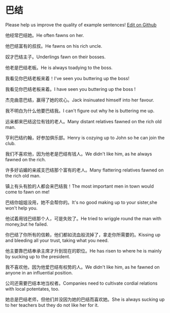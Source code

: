 # 巴结

Please help us improve the quality of example sentences! [Edit on Github](https://github.com/jiyushe/jiyu-example-sentence-source/blob/main/chinese/bajie_2.md)

<p><span class="chinese">他经常巴结她。</span><span class="english">He often fawns on her.</span></p>

<p><span class="chinese">他巴结富有的叔叔。</span><span class="english">He fawns on his rich uncle.</span></p>

<p><span class="chinese">奴才巴结主子。</span><span class="english">Underlings fawn on their bosses.</span></p>

<p><span class="chinese">他老是巴结老板。</span><span class="english">He is always toadying to the boss.</span></p>

<p><span class="chinese">我看见你巴结老板来着！</span><span class="english">I've seen you buttering up the boss!</span></p>

<p><span class="chinese">我看见你巴结老板来着。</span><span class="english">I have seen you buttering up the boss !</span></p>

<p><span class="chinese">杰克曲意巴结，赢得了她的欢心。</span><span class="english">Jack insinuated himself into her favour.</span></p>

<p><span class="chinese">我不明白为什么他要巴结我。</span><span class="english">I can't figure out why he is buttering me up.</span></p>

<p><span class="chinese">远亲都来巴结这位有钱的老人。</span><span class="english">Many distant relatives fawned on the rich old man.</span></p>

<p><span class="chinese">亨利巴结约翰，好参加俱乐部。</span><span class="english">Henry is cozying up to John so he can join the club.</span></p>

<p><span class="chinese">我们不喜欢他，因为他老是巴结有钱人。</span><span class="english">We didn't like him, as he always fawned on the rich.</span></p>

<p><span class="chinese">许多好谄媚的亲戚支巴结那个富有的老人。</span><span class="english">Many flattering relatives fawned on the rich old man.</span></p>

<p><span class="chinese">镇上有头有脸的人都会来巴结我！</span><span class="english">The most important men in town would come to fawn on me!</span></p>

<p><span class="chinese">巴结你姐姐没用，她不会帮你的。</span><span class="english">It's no good making up to your sister,she won't help you.</span></p>

<p><span class="chinese">他试着用钱巴结那个人，可是失败了。</span><span class="english">He tried to wriggle round the man with money,but he failed.</span></p>

<p><span class="chinese">你巴结了你所有的信赖，他们都如流血般流掉了，拿走你所需要的。</span><span class="english">Kissing up and bleeding all your trust, taking what you need.</span></p>

<p><span class="chinese">他主要靠巴结奉承主席才升到现在的职位。</span><span class="english">He has risen to where he is mainly by sucking up to the president.</span></p>

<p><span class="chinese">我不喜欢他，因为他爱巴结有权势的人。</span><span class="english">We didn't like him, as he fawned on anyone in an influential position.</span></p>

<p><span class="chinese">公司还需要巴结本地当权者。</span><span class="english">Companies need to cultivate cordial relations with local potentates, too.</span></p>

<p><span class="chinese">她总是巴结老师，但他们并没因为她的巴结而喜欢她。</span><span class="english">She is always sucking up to her teachers but they do not like her for it.</span></p>

